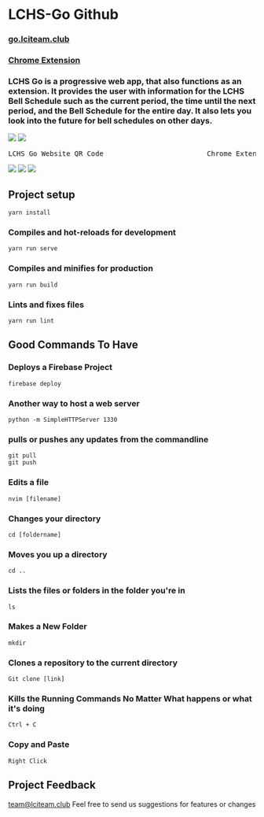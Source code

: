 # LCHS-Go Github
### [go.lciteam.club](https://go.lciteam.club)
### [Chrome Extension](https://chrome.google.com/webstore/detail/lchs-go/cmmaleejnmjplfcnhojldkiejpndakad)

### LCHS Go is a progressive web app, that also functions as an extension.  It provides the user with information for the LCHS Bell Schedule such as the current period, the time until the next period, and the Bell Schedule for the entire day.  It also lets you look into the future for bell schedules on other days.


![](https://cdn1.imggmi.com/uploads/2019/9/27/dd75324486f12b6a102e944f50ab4e94-full.png) ![](https://cdn1.imggmi.com/uploads/2019/9/27/a85c77e187266198413123731ac0145b-full.png)
<pre>LCHS Go Website QR Code &nbsp;   &nbsp;   &nbsp;   &nbsp;   &nbsp; &nbsp; &nbsp; &nbsp; Chrome Extension QR Code</pre>

![](https://drive.google.com/file/d/15I1Mm8fy8vBtpOOjfUvvnyR5Z7jiQck1/view?usp=sharing)
![](https://drive.google.com/file/d/1QOJKJsQYzbN_uckiO6PYQIxPMRHZRz1M/view?usp=sharing)
![](https://cdn1.imggmi.com/uploads/2019/9/27/b37ee470c043458c3017b207d014ada2-full.png)

## Project setup
```
yarn install
```
### Compiles and hot-reloads for development
```
yarn run serve
```
### Compiles and minifies for production
```
yarn run build
```
### Lints and fixes files
```
yarn run lint
```

## Good Commands To Have

### Deploys a Firebase Project
```
firebase deploy
```

### Another way to host a web server
```
python -m SimpleHTTPServer 1330
```

### pulls or pushes any updates from the commandline
```
git pull
git push
```
### Edits a file
```
nvim [filename]
```

### Changes your directory
```
cd [foldername]
```

### Moves you up a directory
```
cd ..
```

### Lists the files or folders in the folder you're in
```
ls
```

### Makes a New Folder
```
mkdir
```

### Clones a repository to the current directory
```
Git clone [link]
```

### Kills the Running Commands No Matter What happens or what it's doing
```
Ctrl + C
```

### Copy and Paste
```
Right Click
```

## 
## Project Feedback
team@lciteam.club
Feel free to send us suggestions for features or changes
